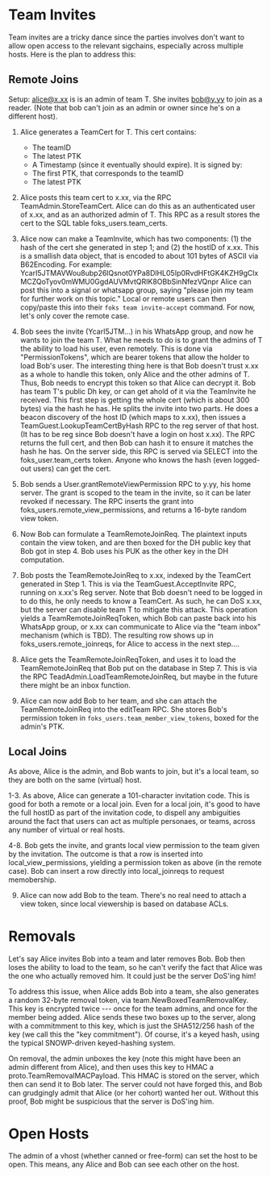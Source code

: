 # Team Invites

Team invites are a tricky dance since the parties involves don't want to allow
open access to the relevant sigchains, especially across multiple hosts.
Here is the plan to address this:

## Remote Joins

Setup: alice@x.xx is is an admin of team T. She invites bob@y.yy to join as a reader.
(Note that bob can't join as an admin or owner since he's on a different host).

1. Alice generates a TeamCert for T. This cert contains:
   - The teamID
   - The latest PTK
   - A Timestamp (since it eventually should expire).
It is signed by:
   - The first PTK, that corresponds to the teamID
   - The latest PTK

2. Alice posts this team cert to x.xx, via the RPC TeamAdmin.StoreTeamCert. Alice can do
this as an authenticated user of x.xx, and as an authorized admin of T. This RPC
as a result stores the cert to the SQL table foks_users.team_certs. 

3. Alice now can make a TeamInvite, which has two components: (1) the hash of the
cert she generated in step 1; and (2) the hostID of x.xx. This is a smallish
data object, that is encoded to about 101 bytes of ASCII via B62Encoding. For
example: YcarI5JTMAVWou8ubp26lQsnot0YPa8DlHL05Ip0RvdHFtGK4KZH9gClxMCZQoTyov0mWMU0GgdAUVMvtQRIK8OBbSinNfezVQnpr
Alice can post this into a signal or whatsapp group, saying "please join my team
for further work on this topic." Local or remote users can then copy/paste this
into their `foks team invite-accept` command.  For now, let's only cover the
remote case.

4. Bob sees the invite (YcarI5JTM...) in his WhatsApp group, and now he wants to 
join the team T. What he needs to do is to grant the admins of T the ability to
load his user, even remotely. This is done via "PermissionTokens", which are
bearer tokens that allow the holder to load Bob's user.  The interesting thing 
here is that Bob doesn't trust x.xx as a whole to handle this token, only
Alice and the other admins of T. Thus, Bob needs to encrypt this token
so that Alice can decrypt it. Bob has team T's public Dh key, or can get ahold
of it via the TeamInvite he received. This first step is getting the whole
cert (which is about 300 bytes) via the hash he has. He splits the invite into
two parts. He does a beacon discovery of the host ID (which maps to x.xx), then
issues a TeamGuest.LookupTeamCertByHash RPC to the reg server of that host.
(It has to be reg since Bob doesn't have a login on host x.xx). The RPC
returns the full cert, and then Bob can hash it to ensure it matches the
hash he has. On the server side, this RPC is served via SELECT into the
foks_user.team_certs token. Anyone who knows the hash (even logged-out users)
can get the cert.

5. Bob sends a User.grantRemoteViewPermission RPC to y.yy, his home server.
The grant is scoped to the team in the invite, so it can be later revoked if
necessary. The RPC inserts the grant into foks_users.remote_view_permissions,
and returns a 16-byte random view token.

6. Now Bob can formulate a TeamRemoteJoinReq. The plaintext inputs 
contain the view token, and are then boxed for the DH public key that Bob
got in step 4. Bob uses his PUK as the other key in the DH computation.

7. Bob posts the TeamRemoteJoinReq to x.xx, indexed by the TeamCert 
generated in Step 1. This is via the TeamGuest.AcceptInvite RPC,
running on x.xx's Reg server. Note that Bob doesn't need to be logged in
to do this, he only needs to know a TeamCert. As such, he can DoS
x.xx, but the server can disable team T to mitigate this attack. This
operation yields a TeamRemoteJoinReqToken, which Bob can paste back into
his WhatsApp group, or x.xx can communicate to Alice via the "team inbox"
mechanism (which is TBD). The resulting row shows up in 
foks_users.remote_joinreqs, for Alice to access in the next step....

8. Alice gets the TeamRemoteJoinReqToken, and uses it to load the
TeamRemoteJoinReq that Bob put on the database in Step 7. This is
via the RPC TeadAdmin.LoadTeamRemoteJoinReq, but maybe in the future
there might be an inbox function.

9. Alice can now add Bob to her team, and she can attach the TeamRemoteJoinReq
into the editTeam RPC. She stores Bob's permission token in 
`foks_users.team_member_view_tokens`, boxed for the admin's PTK.

## Local Joins

As above, Alice is the admin, and Bob wants to join, but it's a local team, so 
they are both on the same (virtual) host.

1-3. As above, Alice can generate a 101-character invitation code. This is good
for both a remote or a local join. Even for a local join, it's good to have the
full hostID as part of the invitation code, to dispell any ambiguities around
the fact that users can act as multiple personaes, or teams, across any number
of virtual or real hosts.

4-8. Bob gets the invite, and grants local view permission to the team given by
the invitation. The outcome is that a row is inserted into
local_view_permissions, yielding a permission token as above (in the remote
case). Bob can insert a row directly into local_joinreqs to request memobership.

9. Alice can now add Bob to the team. There's no real need to attach
a view token, since local viewership is based on database ACLs.

# Removals

Let's say Alice invites Bob into a team and later removes Bob. Bob then loses
the ability to load to the team, so he can't verify the fact that Alice was the
one who actually removed him. It could just be the server DoS'ing him!

To address this issue, when Alice adds Bob into a team, she also generates
a random 32-byte removal token, via team.NewBoxedTeamRemovalKey. This key
is encrypted twice --- once for the team admins, and once for the member
being added. Alice sends these two boxes up to the server, along with a commitmment 
to this key, which is just the SHA512/256 hash of the key (we call this
the "key commitment"). Of course, it's a keyed hash, using the typical SNOWP-driven
keyed-hashing system.

On removal, the admin unboxes the key (note this might have been an admin different
from Alice), and then uses this key to HMAC a proto.TeamRemovalMACPayload. This HMAC
is stored on the server, which then can send it to Bob later. The server could not
have forged this, and Bob can grudgingly admit that Alice (or her cohort) wanted
her out.  Without this proof, Bob might be suspicious that the server is
DoS'ing him.

# Open Hosts

The admin of a vhost (whether canned or free-form) can set the host to be open.
This means, any Alice and Bob can see each other on the host.